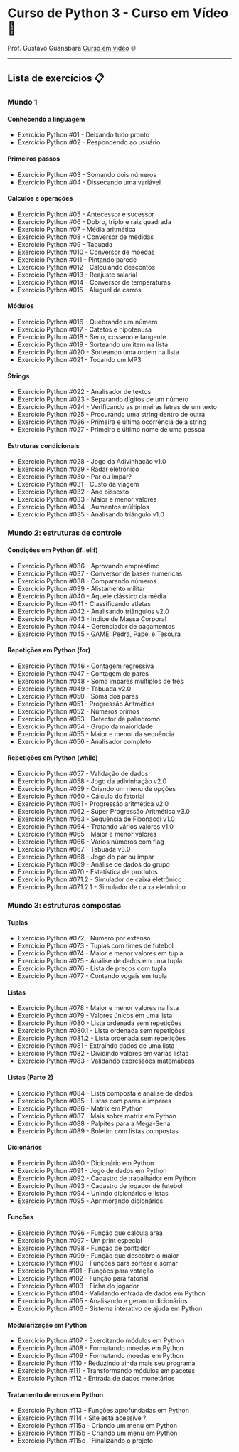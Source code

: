 
# Curso de Python 3 - Curso em Vídeo 🐍

Prof. Gustavo Guanabara [Curso em video](https://www.cursoemvideo.com/curso/python-3-mundo-1/) 🌐

---

## Lista de exercícios 📋

### Mundo 1

#### Conhecendo a linguagem

- Exercício Python #01 - Deixando tudo pronto
- Exercício Python #02 - Respondendo ao usuário

#### Primeiros passos

- Exercício Python #03 - Somando dois números
- Exercício Python #04 - Dissecando uma variável

#### Cálculos e operações

- Exercício Python #05 - Antecessor e sucessor
- Exercício Python #06 - Dobro, triplo e raiz quadrada
- Exercício Python #07 - Média aritmética
- Exercício Python #08 - Conversor de medidas
- Exercício Python #09 - Tabuada
- Exercício Python #010 - Conversor de moedas
- Exercício Python #011 - Pintando parede
- Exercício Python #012 - Calculando descontos
- Exercício Python #013 - Reajuste salarial
- Exercício Python #014 - Conversor de temperaturas
- Exercício Python #015 - Aluguel de carros

#### Módulos

- Exercício Python #016 - Quebrando um número
- Exercício Python #017 - Catetos e hipotenusa
- Exercício Python #018 - Seno, cosseno e tangente
- Exercício Python #019 - Sorteando um item na lista
- Exercício Python #020 - Sorteando uma ordem na lista
- Exercício Python #021 - Tocando um MP3

#### Strings

- Exercício Python #022 - Analisador de textos
- Exercício Python #023 - Separando dígitos de um número
- Exercício Python #024 - Verificando as primeiras letras de um texto
- Exercício Python #025 - Procurando uma string dentro de outra
- Exercício Python #026 - Primeira e última ocorrência de a string
- Exercício Python #027 - Primeiro e último nome de uma pessoa

#### Estruturas condicionais

- Exercício Python #028 - Jogo da Adivinhação v1.0
- Exercício Python #029 - Radar eletrônico
- Exercício Python #030 - Par ou ímpar?
- Exercício Python #031 - Custo da viagem
- Exercício Python #032 - Ano bissexto
- Exercício Python #033 - Maior e menor valores
- Exercício Python #034 - Aumentos múltiplos
- Exercício Python #035 - Analisando triângulo v1.0

### Mundo 2: estruturas de controle

#### Condições em Python (if..elif)

- Exercício Python #036 - Aprovando empréstimo
- Exercício Python #037 - Conversor de bases numéricas
- Exercício Python #038 - Comparando números
- Exercício Python #039 - Alistamento militar
- Exercício Python #040 - Aquele clássico da média
- Exercício Python #041 - Classificando atletas
- Exercício Python #042 - Analisando triângulos v2.0
- Exercício Python #043 - Índice de Massa Corporal
- Exercício Python #044 - Gerenciador de pagamentos
- Exercício Python #045 - GAME: Pedra, Papel e Tesoura

#### Repetições em Python (for)

- Exercício Python #046 - Contagem regressiva
- Exercício Python #047 - Contagem de pares
- Exercício Python #048 - Soma ímpares múltiplos de três
- Exercício Python #049 - Tabuada v2.0
- Exercício Python #050 - Soma dos pares
- Exercício Python #051 - Progressão Aritmética
- Exercício Python #052 - Números primos
- Exercício Python #053 - Detector de palíndromo
- Exercício Python #054 - Grupo da maioridade
- Exercício Python #055 - Maior e menor da sequência
- Exercício Python #056 - Analisador completo

#### Repetições em Python (while)

- Exercício Python #057 - Validação de dados
- Exercício Python #058 - Jogo da adivinhação v2.0
- Exercício Python #059 - Criando um menu de opções
- Exercício Python #060 - Cálculo do fatorial
- Exercício Python #061 - Progressão aritmética v2.0
- Exercício Python #062 - Super Progressão Aritmética v3.0
- Exercício Python #063 - Sequência de Fibonacci v1.0
- Exercício Python #064 - Tratando vários valores v1.0
- Exercício Python #065 - Maior e menor valores
- Exercício Python #066 - Vários números com flag
- Exercício Python #067 - Tabuada v3.0
- Exercício Python #068 - Jogo do par ou ímpar
- Exercício Python #069 - Análise de dados do grupo
- Exercício Python #070 - Estatística de produtos
- Exercício Python #071.2 - Simulador de caixa eletrônico
- Exercício Python #071.2.1 - Simulador de caixa eletrônico

### Mundo 3: estruturas compostas

#### Tuplas

- Exercício Python #072 - Número por extenso
- Exercício Python #073 - Tuplas com times de futebol
- Exercício Python #074 - Maior e menor valores em tupla
- Exercício Python #075 - Análise de dados em uma tupla
- Exercício Python #076 - Lista de preços com tupla
- Exercício Python #077 - Contando vogais em tupla

#### Listas

- Exercício Python #078 - Maior e menor valores na lista
- Exercício Python #079 - Valores únicos em uma lista
- Exercício Python #080 - Lista ordenada sem repetições
- Exercício Python #080.1 - Lista ordenada sem repetições
- Exercício Python #081.2 - Lista ordenada sem repetições
- Exercício Python #081 - Extraindo dados de uma lista
- Exercício Python #082 - Dividindo valores em várias listas
- Exercício Python #083 - Validando expressões matemáticas

#### Listas (Parte 2)

- Exercício Python #084 - Lista composta e análise de dados
- Exercício Python #085 - Listas com pares e ímpares
- Exercício Python #086 - Matrix em Python
- Exercício Python #087 - Mais sobre matriz em Python
- Exercício Python #088 - Palpites para a Mega-Sena
- Exercício Python #089 - Boletim com listas compostas

#### Dicionários

- Exercício Python #090 - Dicionário em Python
- Exercício Python #091 - Jogo de dados em Python
- Exercício Python #092 - Cadastro de trabalhador em Python
- Exercício Python #093 - Cadastro de jogador de futebol
- Exercício Python #094 - Unindo dicionários e listas
- Exercício Python #095 - Aprimorando dicionários

#### Funções

- Exercício Python #096 - Função que calcula área
- Exercício Python #097 - Um print especial
- Exercício Python #098 - Função de contador
- Exercício Python #099 - Função que descobre o maior
- Exercício Python #100 - Funções para sortear e somar
- Exercício Python #101 - Funções para votação
- Exercício Python #102 - Função para fatorial
- Exercício Python #103 - Ficha do jogador
- Exercício Python #104 - Validando entrada de dados em Python
- Exercício Python #105 - Analisando e gerando dicionários
- Exercício Python #106 - Sistema interativo de ajuda em Python

#### Modularização em Python

- Exercício Python #107 - Exercitando módulos em Python
- Exercício Python #108 - Formatando moedas em Python
- Exercício Python #109 - Formatando moedas em Python
- Exercício Python #110 - Reduzindo ainda mais seu programa
- Exercício Python #111 - Transformando módulos em pacotes
- Exercício Python #112 - Entrada de dados monetários

#### Tratamento de erros em Python

- Exercício Python #113 - Funções aprofundadas em Python
- Exercício Python #114 - Site está acessível?
- Exercício Python #115a - Criando um menu em Python
- Exercício Python #115b - Criando um menu em Python
- Exercício Python #115c - Finalizando o projeto